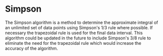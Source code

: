 # Simpson
The Simpson algorithm is a method to determine the approximate integral of an unlimited set of data points using Simpson's 1/3 rule where possible. If necessary the trapezoidal rule is used for the final data interval. This algorithm could be updated in the future to include Simpson's 3/8 rule to eliminate the need for the trapezoidal rule which would increase the accuracy of the algorithm.
